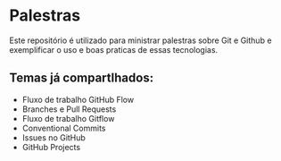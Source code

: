 # Palestras

Este repositório é utilizado para ministrar palestras sobre Git e Github e exemplificar o uso e boas praticas de essas tecnologias. 

## Temas já compartlhados:
- Fluxo de trabalho GitHub Flow 
- Branches e Pull Requests
- Fluxo de trabalho Gitflow
- Conventional Commits
- Issues no GitHub
- GitHub Projects


